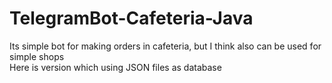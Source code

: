 # TelegramBot-Cafeteria-Java
Its simple bot for making orders in cafeteria, but I think also can be used for simple shops</br>
Here is version which using JSON files as database

